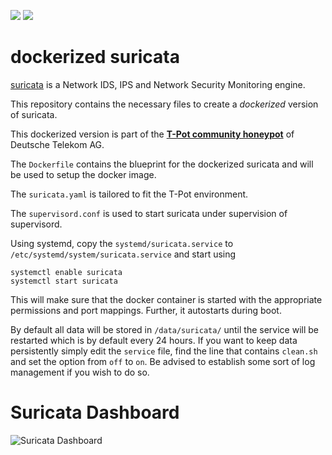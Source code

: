 [![](https://images.microbadger.com/badges/version/dtagdevsec/suricata:1706.svg)](https://microbadger.com/images/dtagdevsec/suricata:1706 "Get your own version badge on microbadger.com") [![](https://images.microbadger.com/badges/image/dtagdevsec/suricata:1706.svg)](https://microbadger.com/images/dtagdevsec/suricata:1706 "Get your own image badge on microbadger.com")

# dockerized suricata


[suricata](http://suricata-ids.org/) is a Network IDS, IPS and Network Security Monitoring engine.

This repository contains the necessary files to create a *dockerized* version of suricata.

This dockerized version is part of the **[T-Pot community honeypot](http://dtag-dev-sec.github.io/)** of Deutsche Telekom AG.

The `Dockerfile` contains the blueprint for the dockerized suricata and will be used to setup the docker image.  

The `suricata.yaml` is tailored to fit the T-Pot environment.

The `supervisord.conf` is used to start suricata under supervision of supervisord.

Using systemd, copy the `systemd/suricata.service` to `/etc/systemd/system/suricata.service` and start using

```
systemctl enable suricata
systemctl start suricata
```

This will make sure that the docker container is started with the appropriate permissions and port mappings. Further, it autostarts during boot.

By default all data will be stored in `/data/suricata/` until the service will be restarted which is by default every 24 hours. If you want to keep data persistently simply edit the ``service`` file, find the line that contains ``clean.sh`` and set the option from ``off`` to ``on``. Be advised to establish some sort of log management if you wish to do so.

# Suricata Dashboard

![Suricata Dashboard](https://raw.githubusercontent.com/dtag-dev-sec/suricata/master/doc/dashboard.png)
